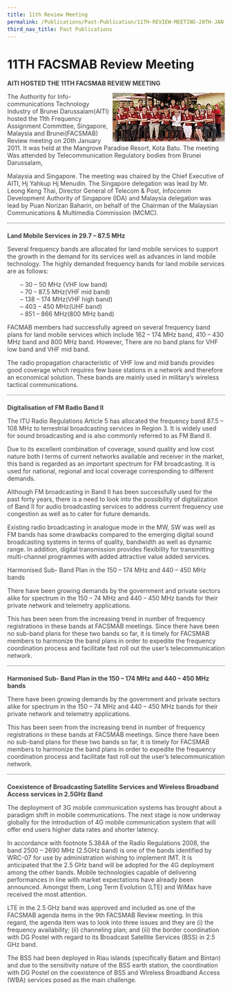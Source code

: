 ```yaml
---
title: 11th Review Meeting
permalink: /Publications/Past-Publication/11TH-REVIEW-MEETING-20TH-JAN-2011
third_nav_title: Past Publications
---
```

<div class="section-content">
<h1>11TH FACSMAB Review Meeting</h1>
<p class="default-content" style="color: #3f3f3f; margin-right: 0px; margin-bottom: 0px; margin-left: 0px; padding: 0px 0px 1em; border: 0px;"><strong style="background: transparent; margin: 0px; padding: 0px; border: 0px;">AITI HOSTED THE 11TH FACSMAB REVIEW MEETING</strong></p><p class="default-content" style="color: #3f3f3f; margin: 0px; padding: 0px 0px 1em; border: 0px;"><img alt="" src="/assets/images/11th-e1436173595414.gif" class="alignright wp-image-783" style="width: 260px; height: 113px; float: right;width: unset;">The Authority for Info-communications Technology Industry of Brunei Darussalam(AITI) hosted the 11th Frequency Assignment Committee, Singapore, Malaysia and Brunei(FACSMAB) Review meeting on 20th January 2011. It was held at the Mangrove Paradise Resort, Kota Batu. The meeting Was attended by Telecommunication Regulatory bodies from Brunei Darussalam,</p><p class="default-content" style="color: #3f3f3f; margin: 0px; padding: 0px 0px 1em; border: 0px;">Malaysia and Singapore. The meeting was chaired by the Chief Executive of AITI, Hj Yahkup Hj Menudin. The Singapore delegation was lead by Mr. Leong Keng Thai, Director General of Telecom &amp; Post, Infocomm Development Authority of Singapore (IDA) and Malaysia delegation was lead by Puan Norizan Baharin, on behalf of the Chairman of the Malaysian Communications &amp; Multimedia Commission (MCMC).</p><div class="line-separator" style="color: #333333; height: 1px; margin: 0px 0px 20px; padding: 0px; border-width: 0px 0px 1px; border-top-style: initial; border-top-color: initial; border-right-style: initial; border-right-color: initial; border-bottom-style: dotted; border-bottom-color: #313030; border-left-style: initial; border-left-color: initial;">&nbsp;</div><p class="default-content" style="color: #3f3f3f; margin: 0px; padding: 0px 0px 1em; border: 0px;"><strong style="background: transparent; margin: 0px; padding: 0px; border: 0px;">Land Mobile Services in 29.7 – 87.5 MHz</strong></p><p class="default-content" style="color: #3f3f3f; margin: 0px; padding: 0px 0px 1em; border: 0px;">Several frequency bands are allocated for land mobile services to support the growth in the demand for its services well as advances in land mobile technology. The highly demanded frequency bands for land mobile services are as follows:</p><p class="default-content text-tab" style="color: #3f3f3f; margin: 0px 0px 0px 30px; padding: 0px 0px 1em; border: 0px;">– 30 – 50 MHz (VHF low band)<br>– 70 – 87.5 MHz(VHF mid band)<br>– 138 – 174 MHz(VHF high band)<br>– 403 – 450 MHz(UHF band)<br>– 851 – 866 MHz(800 MHz band)</p><p class="default-content" style="color: #3f3f3f; margin: 0px; padding: 0px 0px 1em; border: 0px;">FACMAB members had successfully agreed on several frequency band plans for land mobile services which include 162 – 174 MHz band, 410 – 430 MHz band and 800 MHz band. However, There are no band plans for VHF low band and VHF mid band.</p><p class="default-content" style="color: #3f3f3f; margin: 0px; padding: 0px 0px 1em; border: 0px;">The radio propagation characteristic of VHF low and mid bands provides good coverage which requires few base stations in a network and therefore an economical solution. These bands are mainly used in military’s wireless tactical communications.</p><div class="line-separator" style="color: #333333; height: 1px; margin: 0px 0px 20px; padding: 0px; border-width: 0px 0px 1px; border-top-style: initial; border-top-color: initial; border-right-style: initial; border-right-color: initial; border-bottom-style: dotted; border-bottom-color: #313030; border-left-style: initial; border-left-color: initial;">&nbsp;</div><p class="default-content" style="color: #3f3f3f; margin: 0px; padding: 0px 0px 1em; border: 0px;"><strong style="background: transparent; margin: 0px; padding: 0px; border: 0px;">Digitalisation of FM Radio Band II</strong></p><p class="default-content" style="color: #3f3f3f; margin: 0px; padding: 0px 0px 1em; border: 0px;">The ITU Radio Regulations Article 5 has allocated the frequency band 87.5 – 108 MHz to terrestrial broadcasting services in Region 3. It is widely used for sound broadcasting and is also commonly referred to as FM Band II.</p><p class="default-content" style="color: #3f3f3f; margin: 0px; padding: 0px 0px 1em; border: 0px;">Due to its excellent combination of coverage, sound quality and low cost nature both I terms of current networks available and receiver in the market, this band is regarded as an important spectrum for FM broadcasting. It is used for national, regional and local coverage corresponding to different demands.</p><p class="default-content" style="color: #3f3f3f; margin: 0px; padding: 0px 0px 1em; border: 0px;">Although FM broadcasting in Band II has been successfully used for the past forty years, there is a need to look into the possibility of digitalization of Band II for audio broadcasting services to address current frequency use congestion as well as to cater for future demands.</p><p class="default-content" style="color: #3f3f3f; margin: 0px; padding: 0px 0px 1em; border: 0px;">Existing radio broadcasting in analogue mode in the MW, SW was well as FM bands has some drawbacks compared to the emerging digital sound broadcasting systems in terms of quality, bandwidth as well as dynamic range. In addition, digital transmission provides flexibility for transmitting multi-channel programmes with added attractive value added services.</p><p class="default-content" style="color: #3f3f3f; margin: 0px; padding: 0px 0px 1em; border: 0px;">Harmonised Sub- Band Plan in the 150 – 174 MHz and 440 – 450 MHz bands</p><p class="default-content" style="color: #3f3f3f; margin: 0px; padding: 0px 0px 1em; border: 0px;">There have been growing demands by the government and private sectors alike for spectrum in the 150 – 74 MHz and 440 – 450 MHz bands for their private network and telemetry applications.</p><p class="default-content" style="color: #3f3f3f; margin: 0px; padding: 0px 0px 1em; border: 0px;">This has been seen from the increasing trend in number of frequency registrations in these bands at FACSMAB meetings. Since there have been no sub-band plans for these two bands so far, it is timely for FACSMAB members to harmonize the band plans in order to expedite the frequency coordination process and facilitate fast roll out the user’s telecommunication network.</p><div class="line-separator" style="color: #333333; height: 1px; margin: 0px 0px 20px; padding: 0px; border-width: 0px 0px 1px; border-top-style: initial; border-top-color: initial; border-right-style: initial; border-right-color: initial; border-bottom-style: dotted; border-bottom-color: #313030; border-left-style: initial; border-left-color: initial;">&nbsp;</div><p class="default-content" style="color: #3f3f3f; margin: 0px; padding: 0px 0px 1em; border: 0px;"><strong style="background: transparent; margin: 0px; padding: 0px; border: 0px;">Harmonised Sub- Band Plan in the 150 – 174 MHz and 440 – 450 MHz bands</strong></p><p class="default-content" style="color: #3f3f3f; margin: 0px; padding: 0px 0px 1em; border: 0px;">There have been growing demands by the government and private sectors alike for spectrum in the 150 – 74 MHz and 440 – 450 MHz bands for their private network and telemetry applications.</p><p class="default-content" style="color: #3f3f3f; margin: 0px; padding: 0px 0px 1em; border: 0px;">This has been seen from the increasing trend in number of frequency registrations in these bands at FACSMAB meetings. Since there have been no sub-band plans for these two bands so far, it is timely for FACSMAB members to harmonize the band plans in order to expedite the frequency coordination process and facilitate fast roll out the user’s telecommunication network.</p><div class="line-separator" style="color: #333333; height: 1px; margin: 0px 0px 20px; padding: 0px; border-width: 0px 0px 1px; border-top-style: initial; border-top-color: initial; border-right-style: initial; border-right-color: initial; border-bottom-style: dotted; border-bottom-color: #313030; border-left-style: initial; border-left-color: initial;">&nbsp;</div><p class="default-content" style="color: #3f3f3f; margin: 0px; padding: 0px 0px 1em; border: 0px;"><strong style="background: transparent; margin: 0px; padding: 0px; border: 0px;">Coexistence of Broadcasting Satellite Services and Wireless Broadband Access services in 2.5GHz Band</strong></p><p class="default-content" style="color: #3f3f3f; margin: 0px; padding: 0px 0px 1em; border: 0px;">The deployment of 3G mobile communication systems has brought about a paradigm shift in mobile communications. The next stage is now underway globally for the introduction of 4G mobile communication system that will offer end users higher data rates and shorter latency.</p><p class="default-content" style="color: #3f3f3f; margin: 0px; padding: 0px 0px 1em; border: 0px;">In accordance with footnote 5.384A of the Radio Regulations 2008, the band 2500 – 2690 MHz (2.5GHz band) is one of the bands identified by WRC-07 for use by administration wishing to implement IMT. It is anticipated that the 2.5 GHz band will be adopted for the 4G deployment among the other bands. Mobile technologies capable of delivering performances in line with market expectations have already been announced. Amongst them, Long Term Evolution (LTE) and WiMax have received the most attention.</p><p class="default-content" style="color: #3f3f3f; margin: 0px; padding: 0px 0px 1em; border: 0px;">LTE in the 2.5 GHz band was approved and included as one of the FACSMAB agenda items in the 9th FACSMAB Review meeting. In this regard, the agenda item was to look into three issues and they are (i) the frequency availability; (ii) channeling plan; and (iii) the border coordination with DG Postel with regard to its Broadcast Satellite Services (BSS) in 2.5 GHz band.</p><p class="default-content" style="color: #3f3f3f; margin-top: 0px; margin-right: 0px; margin-left: 0px; padding: 0px 0px 1em; border: 0px;">The BSS had been deployed in Riau islands (specifically Batam and Bintan) and due to the sensitivity nature of the BSS earth station, the coordination with DG Postel on the coexistence of BSS and Wireless Broadband Access (WBA) services posed as the main challenge.</p>
</div>
